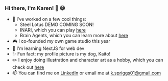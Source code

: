 ### Hi there, I'm Karen! 👋 😄
- 🔭 I’ve worked on a few cool things:
  - Steel Lotus DEMO COMING SOON!
  - INARI, which you can play [here](https://store.steampowered.com/app/2674120/INARI/)
  - Brain Agents, which you can learn more about [here](https://www.brainagents.org/)
- 🎮 I co-founded my own game studio this year 
- 🌱 I'm learning NextJS for web dev
- ✨ Fun fact: my profile picture is my dog, Kaito!
- ✏️ I enjoy doing illustration and character art as a hobby, which you can check out [here](https://karenspriggs.art/)
- 📫 You can find me on [LinkedIn](https://www.linkedin.com/in/karen-spriggs-2a914a217/) or email me at k.spriggs01@gmail.com 

<!--
**karenspriggs/karenspriggs** is a ✨ _special_ ✨ repository because its `README.md` (this file) appears on your GitHub profile.

Here are some ideas to get you started:

- 🔭 I’m currently working on ...
- 🌱 I’m currently learning ...
- 👯 I’m looking to collaborate on ...
- 🤔 I’m looking for help with ...
- 💬 Ask me about ...
- 📫 How to reach me: ...
- 😄 Pronouns: ...
- ⚡ Fun fact: ...
-->
